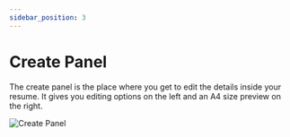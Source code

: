 ```yaml
---
sidebar_position: 3
---
```


# Create Panel

The create panel is the place where you get to edit the details inside your resume. It gives you editing options on the left and an A4 size preview on the right.

![Create Panel](/doc_img/create_panel.png)
